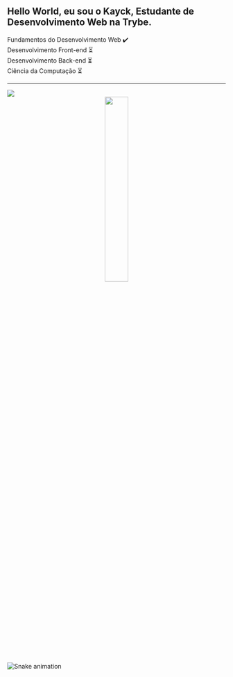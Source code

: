 ## Hello World, eu sou o Kayck, Estudante de Desenvolvimento Web na Trybe.

<div>
Fundamentos do Desenvolvimento Web ✔️ <br>
Desenvolvimento Front-end ⏳ <br>
Desenvolvimento Back-end ⏳ <br>
Ciência da Computação ⏳ <br>
</div>
<hr>
<a href="https://www.linkedin.com/in/kayck-hirt/" target="_blank"><img src="https://img.shields.io/badge/-LinkedIn-%230077B5?style=for-the-badge&logo=linkedin&logoColor=white" target="_blank"></a>
<div align="center">
<img src="https://media.giphy.com/media/iIqmM5tTjmpOB9mpbn/giphy.gif" width=33%>
</div>

















![Snake animation](https://github.com/kayckhirt/kayckhirt/blob/output/github-contribution-grid-snake.svg)
